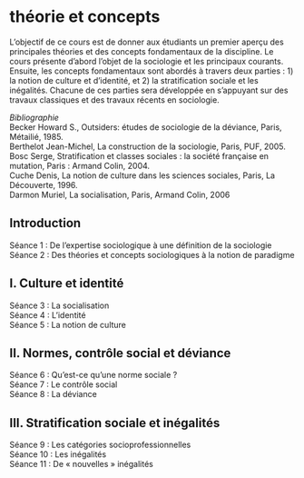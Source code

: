 # théorie et concepts

L’objectif de ce cours est de donner aux étudiants un premier aperçu des principales théories et des concepts fondamentaux de la discipline. Le cours présente d’abord l’objet de la sociologie et les principaux courants. Ensuite, les concepts fondamentaux sont abordés à travers deux parties : 1\) la notion de culture et d’identité, et 2\) la stratification sociale et les inégalités. Chacune de ces parties sera développée en s’appuyant sur des travaux classiques et des travaux récents en sociologie.

_Bibliographie_  
Becker Howard S., Outsiders: études de sociologie de la déviance, Paris, Métailié, 1985.  
Berthelot Jean-Michel, La construction de la sociologie, Paris, PUF, 2005.  
Bosc Serge, Stratification et classes sociales : la société française en mutation, Paris : Armand Colin, 2004.  
Cuche Denis, La notion de culture dans les sciences sociales, Paris, La Découverte, 1996.  
Darmon Muriel, La socialisation, Paris, Armand Colin, 2006

## Introduction

Séance 1 : De l’expertise sociologique à une définition de la sociologie  
Séance 2 : Des théories et concepts sociologiques à la notion de paradigme

## I. Culture et identité

Séance 3 : La socialisation  
Séance 4 : L’identité  
Séance 5 : La notion de culture

## II. Normes, contrôle social et déviance

Séance 6 : Qu’est-ce qu’une norme sociale ?  
Séance 7 : Le contrôle social  
Séance 8 : La déviance

## III. Stratification sociale et inégalités

Séance 9 : Les catégories socioprofessionnelles  
Séance 10 : Les inégalités  
Séance 11 : De « nouvelles » inégalités

